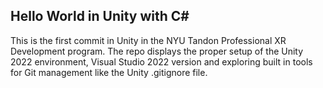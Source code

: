 ## Hello World in Unity with C#

This is the first commit in Unity in the NYU Tandon Professional XR Development program.  The repo displays the proper setup of the Unity 2022 environment, Visual Studio 2022 version and exploring built in tools for Git management like the Unity .gitignore file.
